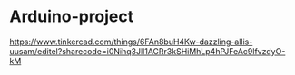 # Arduino-project
https://www.tinkercad.com/things/6FAn8buH4Kw-dazzling-allis-uusam/editel?sharecode=i0Nihq3Jll1ACRr3kSHiMhLp4hPJFeAc9lfvzdyO-kM
